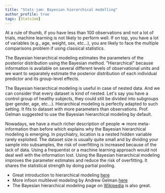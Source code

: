 ```yaml
---
title: "Stats jam: Bayesian hierarchical modelling"
author_profile: true
tags: [StatsJam]
---
```



At a rule of thumb, if you have less than 100 observations and not a lot of trials, machine learning is not likely to perform well.
If on top, you have a lot of variables (e.g., age, weight, sex, etc...), you are likely to face the multiple comparisons problem if using classical statistics.



The Bayesian hierarchical modeling estimates the parameters of the posterior distribution using the Bayesian method.
"Hierarchical" because information is available on several different levels of observational units 
and we want to separately estimate the posterior distribution of each individual predictor and its group-level effects. 

The Bayesian hierarchical modeling is useful in case of nested data. And we can consider that every dataset is kind of nested. Let's say you have a control group of heatlhy subjects, they could still be divided into subgroups (per gender, age, etc...).
Hierarchical modeling is perfectly adapted to such setting. It fits to dataset with more parameters than observations.
Prof. Gelman suggested to use the Bayesian hierarchical modeling by default.

Nowadays, we have a much richer description of people => more meta-information than before which explains why the Bayesian hierarchical modeling is emerging.
In psychiatry, location is a nested hidden variable rarely exploited. The dataset size is usually quite small and by dividing your sample into subsamples, the risk of
overfitting is increased because of the lack of data. Using a frequentist or a machine learning approach would not deal well with the information lost.
Using the Bayesian hierarchical modeling improves the parameter estimates and reduce the risk of overfitting. It shares the statistical strength by doing partial pooling.


* Great introduction to hierarchical modeling [here](http://mfviz.com/hierarchical-models/)
* More infoon multilevel modeling by Andrew Gelman [here](http://www.stat.columbia.edu/~gelman/research/published/multi2.pdf)
* The Bayesian hierarchical modeling page on [Wikipedia](https://en.wikipedia.org/wiki/Bayesian_hierarchical_modeling) is also great.
